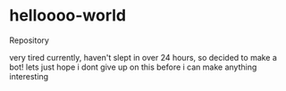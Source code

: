 # helloooo-world
Repository

very tired currently, haven't slept in over 24 hours, so decided to make a bot!
lets just hope i dont give up on this before i can make anything interesting
